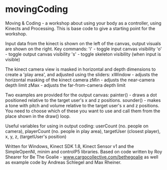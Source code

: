 # movingCoding
Moving & Coding - a workshop about using your body as a
controller, using Kinects and Processing.
This is base code to give a starting point for the workshop.

Input data from the kinect is shown on the left of the canvas,
output visuals are shown on the right.
Key commands: 
'i' - toggle input canvas visibility
'o' - toggle output canvas visibility
's' - toggle skeleton visibility (when input is visible)

The kinect camera view is masked in horizontal
and depth dimensions to create a 'play area',
and adjusted using the sliders:
xWindow - adjusts the horizontal masking of the kinect camera
zMin - adjusts the near-camera depth limit
zMax - adjusts the far-from-camera depth limit

Two examples are provided for the output canvas:
painter() - draws a dot positioned relative to
the target user's x and z positions.
sounder() - makes a tone with pitch and volume
relative to the target user's x and z positions.
You need to choose which of these you want to use
and call them from the place shown in the draw() loop.

Useful variables for using in output coding:
userCount (no. people on camera),
playerCount (no. people in play area),
targetUser (closest player),
x, y, z, (targetUser's position)

Written for Windows, Kinect SDK 1.8, Kinect Sensor v1
and the SimpleOpenNI, minim and controlP5 libraries.
Based on code written by Roy Shearer for
Be The Goalie - www.cargocollective.com/bethegoalie
as well as example code by Andreas Schlegel and Max Rheiner.
